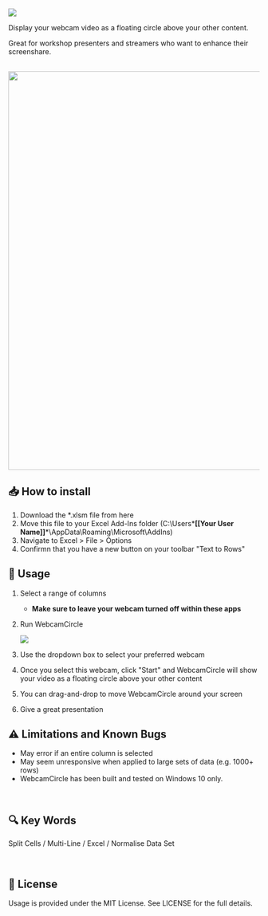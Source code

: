 <br />

![](images/header.png)

Display your webcam video as a floating circle above your other content.

Great for workshop presenters and streamers who want to enhance their screenshare.

<br />

<img src="images/screenshot.png" width="800" />

<br />

## 📥 How to install
1. Download the *.xlsm file from here
2. Move this file to your Excel Add-Ins folder (C:\Users\***[[Your User Name]]***\AppData\Roaming\Microsoft\AddIns)
3. Navigate to Excel > File > Options
4. Confirmn that you have a new button on your toolbar "Text to Rows"

## 📝 Usage

1. Select a range of columns
    - **Make sure to leave your webcam turned off within these apps**
2. Run WebcamCircle

   ![](images/select.jpg)
3. Use the dropdown box to select your preferred webcam
4. Once you select this webcam, click "Start" and WebcamCircle will show your video as a floating circle above your other content

5. You can drag-and-drop to move WebcamCircle around your screen
6. Give a great presentation

## ⚠️ Limitations and Known Bugs

- May error if an entire column is selected
- May seem unresponsive when applied to large sets of data (e.g. 1000+ rows)
- WebcamCircle has been built and tested on Windows 10 only.

<br />

## 🔍 Key Words

Split Cells / Multi-Line / Excel / Normalise Data Set

<br />

## 🎨 License

Usage is provided under the MIT License. See LICENSE for the full details.

<br />
